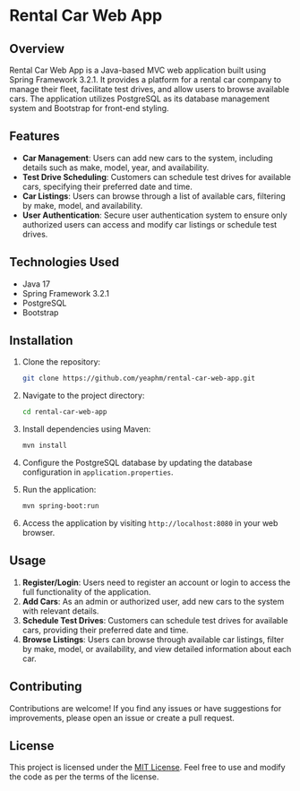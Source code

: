 # Rental Car Web App

## Overview

Rental Car Web App is a Java-based MVC web application built using Spring Framework 3.2.1. It provides a platform for a rental car company to manage their fleet, facilitate test drives, and allow users to browse available cars. The application utilizes PostgreSQL as its database management system and Bootstrap for front-end styling.

## Features

- **Car Management**: Users can add new cars to the system, including details such as make, model, year, and availability.
- **Test Drive Scheduling**: Customers can schedule test drives for available cars, specifying their preferred date and time.
- **Car Listings**: Users can browse through a list of available cars, filtering by make, model, and availability.
- **User Authentication**: Secure user authentication system to ensure only authorized users can access and modify car listings or schedule test drives.

## Technologies Used

- Java 17
- Spring Framework 3.2.1
- PostgreSQL
- Bootstrap

## Installation

1. Clone the repository:

    ```bash
    git clone https://github.com/yeaphm/rental-car-web-app.git
    ```

2. Navigate to the project directory:

    ```bash
    cd rental-car-web-app
    ```

3. Install dependencies using Maven:

    ```bash
    mvn install
    ```

4. Configure the PostgreSQL database by updating the database configuration in `application.properties`.

5. Run the application:

    ```bash
    mvn spring-boot:run
    ```

6. Access the application by visiting `http://localhost:8080` in your web browser.

## Usage

1. **Register/Login**: Users need to register an account or login to access the full functionality of the application.
2. **Add Cars**: As an admin or authorized user, add new cars to the system with relevant details.
3. **Schedule Test Drives**: Customers can schedule test drives for available cars, providing their preferred date and time.
4. **Browse Listings**: Users can browse through available car listings, filter by make, model, or availability, and view detailed information about each car.

## Contributing

Contributions are welcome! If you find any issues or have suggestions for improvements, please open an issue or create a pull request.

## License

This project is licensed under the [MIT License](https://choosealicense.com/licenses/mit/). Feel free to use and modify the code as per the terms of the license.
